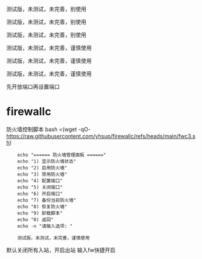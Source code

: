 测试版，未测试，未完善，别使用

测试版，未测试，未完善，别使用

测试版，未测试，未完善，别使用

测试版，未测试，未完善，谨慎使用

测试版，未测试，未完善，谨慎使用

测试版，未测试，未完善，谨慎使用

先开放端口再设置端口

# firewallc
防火墙控制脚本
bash <(wget -qO- https://raw.githubusercontent.com/yhsup/firewallc/refs/heads/main/fwc3.sh)

        echo "====== 防火墙管理面板 ======"
        echo "1) 显示防火墙状态"
        echo "2) 启用防火墙"
        echo "3) 禁用防火墙"
        echo "4) 配置端口"
        echo "5) 关闭端口"
        echo "6) 开启端口"
        echo "7) 备份当前防火墙"
        echo "8) 恢复防火墙"
        echo "9) 卸载脚本"
        echo "0) 返回"
        echo -n "请输入选项: "

        测试版，未测试，未完善，谨慎使用
默认关闭所有入站，开启出站
输入fw快捷开启
